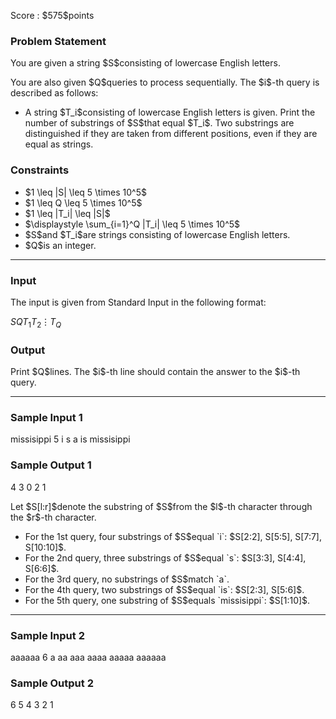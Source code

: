 
<div>

<span>

<span>

<p>
Score : $575$points
</p>

<div>

<section>

### **Problem Statement**

<p>
You are given a string $S$consisting of lowercase English letters.
</p>

<p>
You are also given $Q$queries to process sequentially. The $i$-th query is described as follows:
</p>

<ul>

<li>
A string $T_i$consisting of lowercase English letters is given. Print the number of substrings of $S$that equal $T_i$. Two substrings are distinguished if they are taken from different positions, even if they are equal as strings.
</li>

</ul>

</section>

</div>

<div>

<section>

### **Constraints**

<ul>

<li>
$1 \leq |S| \leq 5 \times 10^5$
</li>

<li>
$1 \leq Q \leq 5 \times 10^5$
</li>

<li>
$1 \leq |T_i| \leq |S|$
</li>

<li>
$\displaystyle \sum_{i=1}^Q |T_i| \leq 5 \times 10^5$
</li>

<li>
$S$and $T_i$are strings consisting of lowercase English letters.
</li>

<li>
$Q$is an integer.
</li>

</ul>

</section>

</div>

---

<div>

<div>

<section>

### **Input**

<p>
The input is given from Standard Input in the following format:
</p>

<div>

$S$$Q$$T_1$$T_2$$\vdots$$T_Q$
</div>

</section>

</div>

<div>

<section>

### **Output**

<p>
Print $Q$lines. The $i$-th line should contain the answer to the $i$-th query.
</p>

</section>

</div>

</div>

---

<div>

<section>

### **Sample Input 1**

<div>

missisippi
5
i
s
a
is
missisippi

</div>

</section>

</div>

<div>

<section>

### **Sample Output 1**

<div>

4
3
0
2
1

</div>

<p>
Let $S[l:r]$denote the substring of $S$from the $l$-th character through the $r$-th character.
</p>

<ul>

<li>
For the 1st query, four substrings of $S$equal `i`: $S[2:2], S[5:5], S[7:7], S[10:10]$.
</li>

<li>
For the 2nd query, three substrings of $S$equal `s`: $S[3:3], S[4:4], S[6:6]$.
</li>

<li>
For the 3rd query, no substrings of $S$match `a`.
</li>

<li>
For the 4th query, two substrings of $S$equal `is`: $S[2:3], S[5:6]$.
</li>

<li>
For the 5th query, one substring of $S$equals `missisippi`: $S[1:10]$.
</li>

</ul>

</section>

</div>

---

<div>

<section>

### **Sample Input 2**

<div>

aaaaaa
6
a
aa
aaa
aaaa
aaaaa
aaaaaa

</div>

</section>

</div>

<div>

<section>

### **Sample Output 2**

<div>

6
5
4
3
2
1

</div>

</section>

</div>

</span>

</span>

</div>
